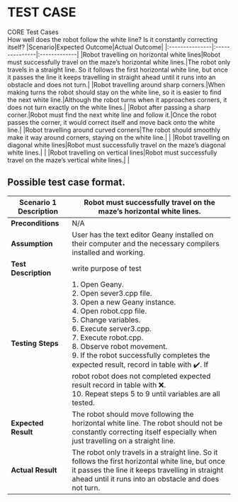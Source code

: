 # TEST CASE

CORE Test Cases</br>
How well does the robot follow the white line? Is it constantly correcting itself?
|Scenario|Expected Outcome|Actual Outcome|
|:---------------|:---------------|:-------------|
|Robot travelling on horizontal white lines|Robot must successfully travel on the maze’s horizontal white lines.|The robot only travels in a straight line. So it follows the first horizontal white line, but once it passes the line it keeps travelling in straight ahead until it runs into an obstacle and does not turn.|
|Robot travelling around sharp corners.|When making turns the robot should stay on the white line, so it is easier to find the next white line.|Although the robot turns when it approaches corners, it does not turn exactly on the white lines.|
|Robot after passing a sharp corner.|Robot must find the next white line and follow it.|Once the robot passes the corner, it would correct itself and move back onto the white line.|
|Robot travelling around curved corners|The robot should smoothly make it way around corners, staying on the white line.|    |
|Robot travelling on diagonal white lines|Robot must successfully travel on the maze’s diagonal white lines.|  |
|Robot travelling on vertical lines|Robot must successfully travel on the maze’s vertical white lines.|  |

## Possible test case format.
|**Scenario 1 Description**|Robot must successfully travel on the maze’s horizontal white lines.|
|---|---|
|**Preconditions**|N/A|
|**Assumption**|User has the text editor Geany installed on their computer and the necessary compilers installed and working.|
|**Test Description**|write purpose of test|
|**Testing Steps**|1. Open Geany.<br> 2. Open sever3.cpp file.<br> 3. Open a new Geany instance.<br> 4. Open robot.cpp file.<br> 5. Change variables.<br> 6. Execute server3.cpp.<br> 7. Execute robot.cpp.<br> 8. Observe robot movement.<br> 9. If the robot successfully completes the expected result, record in table with ✔️. If robot robot does not completed expected result record in table with ❌.<br> 10. Repeat steps 5 to 9 until variables are all tested.|
|**Expected Result**|The robot should move following the horizontal white line. The robot should not be constantly correcting itself especially when just travelling on a straight line.|
|**Actual Result**|The robot only travels in a straight line. So it follows the first horizontal white line, but once it passes the line it keeps travelling in straight ahead until it runs into an obstacle and does not turn.|
